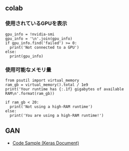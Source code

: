 ## colab

### 使用されているGPUを表示
```
gpu_info = !nvidia-smi
gpu_info = '\n'.join(gpu_info)
if gpu_info.find('failed') >= 0:
  print('Not connected to a GPU')
else:
  print(gpu_info)
```

### 使用可能なメモリ量
```
from psutil import virtual_memory
ram_gb = virtual_memory().total / 1e9
print('Your runtime has {:.1f} gigabytes of available RAM\n'.format(ram_gb))

if ram_gb < 20:
  print('Not using a high-RAM runtime')
else:
  print('You are using a high-RAM runtime!')
```


## GAN
- [Code Sample (Keras Document)](https://keras.io/examples/generative/dcgan_overriding_train_step/)
